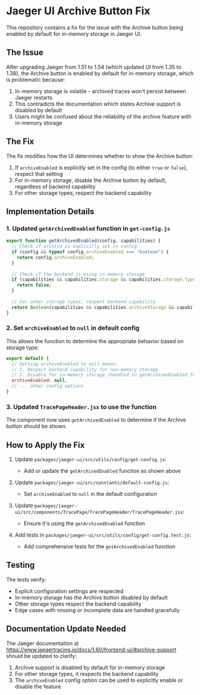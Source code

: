 # Jaeger UI Archive Button Fix

This repository contains a fix for the issue with the Archive button being enabled by default for in-memory storage in Jaeger UI.

## The Issue

After upgrading Jaeger from 1.51 to 1.54 (which updated UI from 1.35 to 1.38), the Archive button is enabled by default for in-memory storage, which is problematic because:

1. In-memory storage is volatile - archived traces won't persist between Jaeger restarts
2. This contradicts the documentation which states Archive support is disabled by default
3. Users might be confused about the reliability of the archive feature with in-memory storage

## The Fix

The fix modifies how the UI determines whether to show the Archive button:

1. If `archiveEnabled` is explicitly set in the config (to either `true` or `false`), respect that setting
2. For in-memory storage, disable the Archive button by default, regardless of backend capability
3. For other storage types, respect the backend capability

## Implementation Details

### 1. Updated `getArchivedEnabled` function in `get-config.js`

```javascript
export function getArchivedEnabled(config, capabilities) {
  // Check if archive is explicitly set in config
  if (config && typeof config.archiveEnabled === "boolean") {
    return config.archiveEnabled;
  }
  
  // Check if the backend is using in-memory storage
  if (capabilities && capabilities.storage && capabilities.storage.type === "memory") {
    return false;
  }
  
  // For other storage types, respect backend capability
  return Boolean(capabilities && capabilities.archiveStorage && capabilities.archiveStorage.enabled);
}
```

### 2. Set `archiveEnabled` to `null` in default config

This allows the function to determine the appropriate behavior based on storage type:

```javascript
export default {
  // Setting archiveEnabled to null means:
  // 1. Respect backend capability for non-memory storage
  // 2. Disable for in-memory storage (handled in getArchivedEnabled function)
  archiveEnabled: null,
  // ... other config options
}
```

### 3. Updated `TracePageHeader.jsx` to use the function

The component now uses `getArchivedEnabled` to determine if the Archive button should be shown.

## How to Apply the Fix

1. Update `packages/jaeger-ui/src/utils/config/get-config.js`:
   - Add or update the `getArchivedEnabled` function as shown above

2. Update `packages/jaeger-ui/src/constants/default-config.js`:
   - Set `archiveEnabled` to `null` in the default configuration

3. Update `packages/jaeger-ui/src/components/TracePage/TracePageHeader/TracePageHeader.jsx`:
   - Ensure it's using the `getArchivedEnabled` function

4. Add tests in `packages/jaeger-ui/src/utils/config/get-config.test.js`:
   - Add comprehensive tests for the `getArchivedEnabled` function

## Testing

The tests verify:
- Explicit configuration settings are respected
- In-memory storage has the Archive button disabled by default
- Other storage types respect the backend capability
- Edge cases with missing or incomplete data are handled gracefully

## Documentation Update Needed

The Jaeger documentation at https://www.jaegertracing.io/docs/1.60/frontend-ui/#archive-support should be updated to clarify:

1. Archive support is disabled by default for in-memory storage
2. For other storage types, it respects the backend capability
3. The `archiveEnabled` config option can be used to explicitly enable or disable the feature